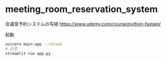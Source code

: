 # meeting_room_reservation_system
会議室予約システムの写経
https://www.udemy.com/course/python-fastapi/

起動

```bash
uvicorn main:app --reload
# 別窓
streamlit run app.py
```